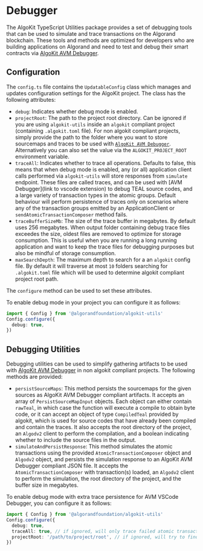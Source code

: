 # Debugger

The AlgoKit TypeScript Utilities package provides a set of debugging tools that can be used to simulate and trace transactions on the Algorand blockchain. These tools and methods are optimized for developers who are building applications on Algorand and need to test and debug their smart contracts via [AlgoKit AVM Debugger](https://github.com/algorandfoundation/algokit-avm-vscode-debugger).

## Configuration

The `config.ts` file contains the `UpdatableConfig` class which manages and updates configuration settings for the AlgoKit project. The class has the following attributes:

- `debug`: Indicates whether debug mode is enabled.
- `projectRoot`: The path to the project root directory. Can be ignored if you are using `algokit-utils` inside an `algokit` compliant project (containing `.algokit.toml` file). For non algokit compliant projects, simply provide the path to the folder where you want to store sourcemaps and traces to be used with [`AlgoKit AVM Debugger`](https://github.com/algorandfoundation/algokit-avm-vscode-debugger). Alternatively you can also set the value via the `ALGOKIT_PROJECT_ROOT` environment variable.
- `traceAll`: Indicates whether to trace all operations. Defaults to false, this means that when debug mode is enabled, any (or all) application client calls performed via `algokit-utils` will store responses from `simulate` endpoint. These files are called traces, and can be used with [AVM Debugger](link to vscode extension) to debug TEAL source codes, and a large variety of transaction types in the atomic groups. Default behaviour will perform persistence of traces only on scenarios where any of the transaction groups emitted by an ApplicationClient or `sendAtomicTransactionComposer` method fails.
- `traceBufferSizeMb`: The size of the trace buffer in megabytes. By default uses 256 megabytes. When output folder containing debug trace files exceedes the size, oldest files are removed to optimize for storage consumption. This is useful when you are running a long running application and want to keep the trace files for debugging purposes but also be mindful of storage consumption.
- `maxSearchDepth`: The maximum depth to search for a an `algokit` config file. By default it will traverse at most `10` folders searching for `.algokit.toml` file which will be used to determine algokit compliant project root path.

The `configure` method can be used to set these attributes.

To enable debug mode in your project you can configure it as follows:

```ts
import { Config } from '@algorandfoundation/algokit-utils'
Config.configure({
  debug: true,
})
```

## Debugging Utilities

Debugging utilities can be used to simplify gathering artifacts to be used with [AlgoKit AVM Debugger](https://github.com/algorandfoundation/algokit-avm-vscode-debugger) in non algokit compliant projects. The following methods are provided:

- `persistSourceMaps`: This method persists the sourcemaps for the given sources as AlgoKit AVM Debugger compliant artifacts. It accepts an array of `PersistSourceMapInput` objects. Each object can either contain `rawTeal`, in which case the function will execute a compile to obtain byte code, or it can accept an object of type `CompiledTeal` provided by algokit, which is used for source codes that have already been compiled and contain the traces. It also accepts the root directory of the project, an `Algodv2` client to perform the compilation, and a boolean indicating whether to include the source files in the output.
- `simulateAndPersistResponse`: This method simulates the atomic transactions using the provided `AtomicTransactionComposer` object and `Algodv2` object, and persists the simulation response to an AlgoKit AVM Debugger compliant JSON file. It accepts the `AtomicTransactionComposer` with transaction(s) loaded, an `Algodv2` client to perform the simulation, the root directory of the project, and the buffer size in megabytes.

To enable debug mode with extra trace persistence for AVM VSCode Debugger, you can configure it as follows:

```ts
import { Config } from '@algorandfoundation/algokit-utils'
Config.configure({
  debug: true,
  traceAll: true, // if ignored, will only trace failed atomic transactions and application client calls
  projectRoot: '/path/to/project/root', // if ignored, will try to find the project root automatically
})
```
